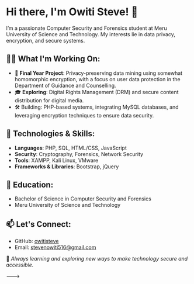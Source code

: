 # Hi there, I'm Owiti Steve! 👋

I’m a passionate Computer Security and Forensics student at Meru University of Science and Technology. My interests lie in data privacy, encryption, and secure systems.

## 👨‍💻 What I'm Working On:
- 🔐 **Final Year Project**: Privacy-preserving data mining using somewhat homomorphic encryption, with a focus on user data protection in the Department of Guidance and Counselling.
- 🎓 **Exploring**: Digital Rights Management (DRM) and secure content distribution for digital media.
- 🛠️ Building: PHP-based systems, integrating MySQL databases, and leveraging encryption techniques to ensure data security.

## 🔧 Technologies & Skills:
- **Languages**: PHP, SQL, HTML/CSS, JavaScript
- **Security**: Cryptography, Forensics, Network Security
- **Tools**: XAMPP, Kali Linux, VMware
- **Frameworks & Libraries**: Bootstrap, jQuery

## 🏫 Education:
- Bachelor of Science in Computer Security and Forensics
- Meru University of Science and Technology

## 📫 Let's Connect:
- GitHub: [owitisteve](https://github.com/owitisteve)
- Email: stevenowiti516@gmail.com

🌱 *Always learning and exploring new ways to make technology secure and accessible.*

--->
